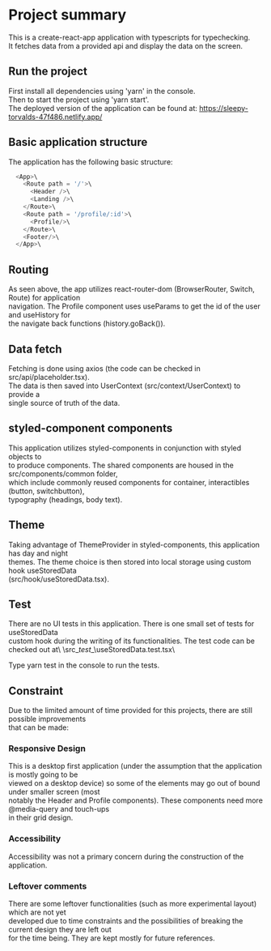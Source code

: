 # Project summary
This is a create-react-app application with typescripts for typechecking.\
It fetches data from a provided api and display the data on the screen.

## Run the project
First install all dependencies using 'yarn' in the console.\
Then to start the project using 'yarn start'.\
The deployed version of the application can be found at:
https://sleepy-torvalds-47f486.netlify.app/

## Basic application structure
The application has the following basic structure:

```javascript
  <App>\
    <Route path = '/'>\
      <Header />\
      <Landing />\
    </Route>\
    <Route path = '/profile/:id'>\
      <Profile/>\
    </Route>\
    <Footer/>\
  </App>\
````

## Routing
As seen above, the app utilizes react-router-dom (BrowserRouter, Switch, Route) for application\
navigation. The Profile component uses useParams to get the id of the user and useHistory for\
the navigate back functions (history.goBack()). 

## Data fetch
Fetching is done using axios (the code can be checked in src/api/placeholder.tsx).\
The data is then saved into UserContext (src/context/UserContext) to provide a\
single source of truth of the data.

## styled-component components
This application utilizes styled-components in conjunction with styled objects to\
to produce components. The shared components are housed in the src/components/common folder,\
which include commonly reused components for container, interactibles (button, switchbutton),\
typography (headings, body text).

## Theme
Taking advantage of ThemeProvider in styled-components, this application has day and night\
themes. The theme choice is then stored into local storage using custom hook useStoredData\
(src/hook/useStoredData.tsx).

## Test
There are no UI tests in this application. There is one small set of tests for useStoredData\
custom hook during the writing of its functionalities. The test code can be checked out at\ 
\src\__test__\useStoredData.test.tsx\

Type yarn test in the console to run the tests.

## Constraint
Due to the limited amount of time provided for this projects, there are still possible improvements\
that can be made:

### Responsive Design
This is a desktop first application (under the assumption that the application is mostly going to be\
viewed on a desktop device) so some of the elements may go out of bound under smaller screen (most\
notably the Header and Profile components). These components need more @media-query and touch-ups\
in their grid design.

### Accessibility
Accessibility was not a primary concern during the construction of the application.

### Leftover comments
There are some leftover functionalities (such as more experimental layout) which are not yet\
developed due to time constraints and the possibilities of breaking the current design they are left out\
for the time being. They are kept mostly for future references.

